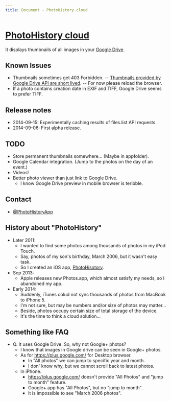 ```yaml
---
title: Document - PhotoHistory cloud
---
```

[PhotoHistory cloud](./)
==================
It displays thumbnails of all images in your [Google Drive](https://drive.google.com/).


Known Issues
------------
- Thumbnails sometimes get 403 Forbidden.
-- [Thumbnails provided by Google Drive API are short lived](http://stackoverflow.com/a/25332790/338986).
-- For now please reload the browser.
- If a photo contains creation date in EXIF and TIFF, Google Drive seems to prefer TIFF.

Release notes
-------------
- 2014-09-15: Experimentally caching results of files.list API requests.
- 2014-09-06: First alpha release.


TODO
----
- Store permanent thumbnails somewhere... (Maybe in appfolder).
- Google Calendar integration. (Jump to the photos on the day of an event.)
- Videos!
- Better photo viewer than just link to Google Drive.
  - I know Google Drive preview in mobile browser is teribble.


Contact
-------
- [@PhotoHistoryApp](https://twitter.com/PhotoHistoryApp)


History about "PhotoHistory"
----------------------------
- Later 2011:
  - I wanted to find some photos among thousands of photos in my iPod Touch.
  - Say, photos of my son's birthday, March 2006, but it wasn't easy task.
  - So I created an iOS app, [PhotoHisotory](https://itunes.apple.com/us/app/photohistory/id473228750?mt=8).
- Sep 2013:
  - Apple releases new Photos.app, which almost satisfy my needs, so I abandoned my app.
- Early 2014:
  - Suddenly, iTunes colud not sync thousands of photos from MacBook to iPhone 5.
  - I'm not sure, but may be numbers and/or size of photos may matter...
  - Beside, photos occupy certain size of total storage of the device.
  - It's the time to think a cloud solution...


Something like FAQ
------------------
- Q. It uses Google Drive. So, why not Google+ photos?
  - I know that images in Google drive can be seen in Google+ photos.
  - As for https://plus.google.com/ for Desktop browser.
    - In "All photos" we can jump to specific year and month.
    - I don' know why, but we cannot scroll back to latest photos.
  - In iPhone.
    - https://plus.google.com/ doesn't provide "All Photos" and "jump to month" feature.
    - Google+.app has "All Photos", but no "jump to month".
    - It is impossible to see "March 2006 photos".
